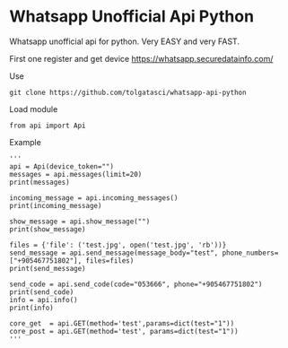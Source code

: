 # Whatsapp Unofficial Api Python
 Whatsapp unofficial api for python. Very EASY and very FAST.

First one register and get device https://whatsapp.securedatainfo.com/

Use 
    
    git clone https://github.com/tolgatasci/whatsapp-api-python

Load module

    from api import Api

Example

    '''
    api = Api(device_token="")
    messages = api.messages(limit=20)
    print(messages)
    
    incoming_message = api.incoming_messages()
    print(incoming_message)
    
    show_message = api.show_message("")
    print(show_message)
    
    files = {'file': ('test.jpg', open('test.jpg', 'rb'))}
    send_message = api.send_message(message_body="test", phone_numbers=["+905467751802"], files=files)
    print(send_message)
  
    send_code = api.send_code(code="053666", phone="+905467751802")
    print(send_code) 
    info = api.info()
    print(info)
    
    core_get  = api.GET(method='test',params=dict(test="1"))
    core_post = api.GET(method='test', params=dict(test="1"))
    '''


